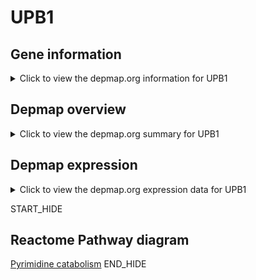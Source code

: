 <h1>UPB1</h1>

<h2>Gene information</h2>
<details>
  <summary>Click to view the depmap.org information for UPB1</summary>
  <iframe src="https://depmap.org/portal/gene/UPB1?tab=about" style="border:none;width:100%;height:800px"></iframe>
</details>

<h2>Depmap overview</h2>
<details>
  <summary>Click to view the depmap.org summary for UPB1</summary>
  <iframe src="https://depmap.org/portal/gene/UPB1?tab=overview" style="border:none;width:100%;height:800px"></iframe>
</details>

<h2>Depmap expression</h2>
<details>
  <summary>Click to view the depmap.org expression data for UPB1</summary>
  <iframe src="https://depmap.org/portal/gene/UPB1?tab=characterization" style="border:none;width:100%;height:800px"></iframe>
</details>


START_HIDE
<h2>Reactome Pathway diagram</h2>
<a href="https://reactome.org/PathwayBrowser/#/R-HSA-73621">Pyrimidine catabolism</a>
END_HIDE


